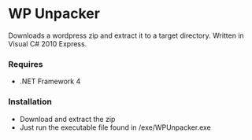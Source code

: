 WP Unpacker
===========

Downloads a wordpress zip and extract it to a target directory. Written in Visual C# 2010 Express.

### Requires
* .NET Framework 4

### Installation
* Download and extract the zip
* Just run the executable file found in /exe/WPUnpacker.exe


